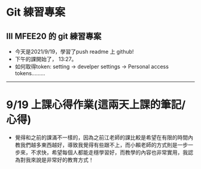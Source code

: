 # Git 練習專案
III MFEE20 的 git 練習專案
---
- 今天是2021/9/19，學習了push readme 上 github!
- 下午的課開始了， 13:27。
- 如何取得token: setting -> develper settings -> Personal access tokens.........
---
# 9/19 上課心得作業(這兩天上課的筆記/心得)
- 覺得和之前的課滿不一樣的，因為之前江老師的課比較是希望在有限的時間內教我們越多東西越好，導致我覺得有些跟不上，而小賴老師的方式則是一步一步來，不求快，希望每個人都能走穩學習好，而教學的內容也非常實用，我認為對我來說是非常好的教育方式！


